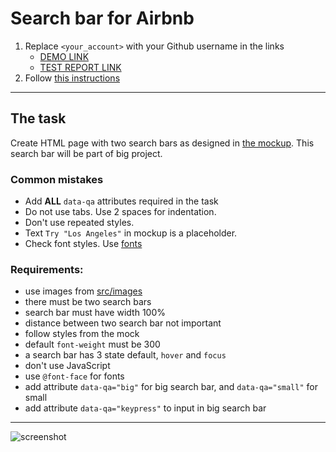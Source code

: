# Search bar for Airbnb

1. Replace `<your_account>` with your Github username in the links
   - [DEMO LINK](https://Mikhail-88.github.io/layout_search-bar-airbnb/)
   - [TEST REPORT LINK](https://Mikhail-88.github.io/layout_search-bar-airbnb/report/html_report/)
2. Follow [this instructions](https://mate-academy.github.io/layout_task-guideline/)

---

## The task

Create HTML page with two search bars as designed in [the mockup](https://www.figma.com/file/kf3AWulK9elrNk34wtpjPw/Airbnb-Search-bar?node-id=0%3A1).
This search bar will be part of big project.

### Common mistakes

- Add **ALL** `data-qa` attributes required in the task
- Do not use tabs. Use 2 spaces for indentation.
- Don't use repeated styles.
- Text `Try "Los Angeles"` in mockup is a placeholder.
- Check font styles. Use [fonts](https://github.com/potyt/fonts/tree/master/macfonts/Avenir)

### Requirements:

- use images from [src/images](src/images)
- there must be two search bars
- search bar must have width 100%
- distance between two search bar not important
- follow styles from the mock
- default `font-weight` must be 300
- a search bar has 3 state default, `hover` and `focus`
- don't use JavaScript
- use `@font-face` for fonts
- add attribute `data-qa="big"` for big search bar, and `data-qa="small"` for small
- add attribute `data-qa="keypress"` to input in big search bar

---

![screenshot](./references/search-bar-example.png)
